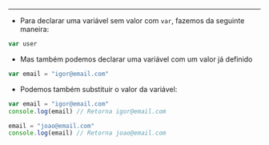 ___
- Para declarar uma variável sem valor com `var`, fazemos da seguinte maneira:
```js
var user
```
- Mas também podemos declarar uma variável com um valor já definido
```js
var email = "igor@email.com"
```
- Podemos também substituir o valor da variável:
```js
var email = "igor@email.com"
console.log(email) // Retorna igor@email.com

email = "joao@email.com"
console.log(email) // Retorna joao@email.com
```


